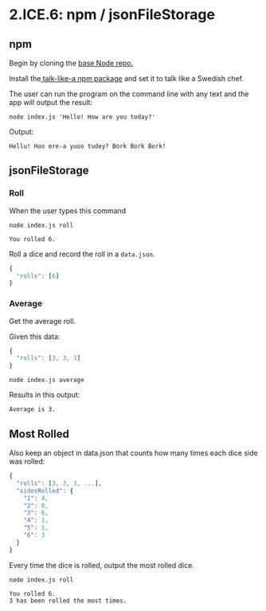 # 2.ICE.6: npm / jsonFileStorage

## npm

Begin by cloning the [base Node repo.](https://github.com/rocketacademy/base-node-bootcamp)

Install the[ talk-like-a npm package](https://www.npmjs.com/package/talk-like-a) and set it to talk like a Swedish chef.

The user can run the program on the command line with any text and the app will output the result:

```text
node index.js 'Hello! How are you today?'
```

Output:

```text
Hellu! Hoo ere-a yuoo tudey? Bork Bork Bork!
```

## jsonFileStorage

### Roll

When the user types this command

```text
node index.js roll
```

```text
You rolled 6.
```

Roll a dice and record the roll in a `data.json`.

```javascript
{
  "rolls": [6]
}
```

### Average

Get the average roll.

Given this data:

```javascript
{
  "rolls": [3, 3, 3]
}
```

```text
node index.js average
```

Results in this output:

```text
Average is 3.
```

## Most Rolled

Also keep an object in data.json that counts how many times each dice side was rolled:

```javascript
{
  "rolls": [3, 3, 3, ...],
  "sidesRolled": {
    "1": 4,
    "2": 0,
    "3": 6,
    "4": 1,
    "5": 1,
    "6": 3
  }
}
```

Every time the dice is rolled, output the most rolled dice.

```text
node index.js roll
```

```text
You rolled 6.
3 has been rolled the most times.
```
